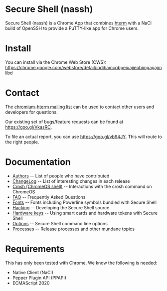 # Secure Shell (nassh)

Secure Shell (nassh) is a Chrome App that combines [hterm](/hterm/) with a NaCl
build of OpenSSH to provide a PuTTY-like app for Chrome users.

# Install

You can install via the Chrome Web Store (CWS):
<https://chrome.google.com/webstore/detail/iodihamcpbpeioajjeobimgagajmlibd>

# Contact

The [chromium-hterm mailing list] can be used to contact other users and
developers for questions.

Our existing set of bugs/feature requests can be found at
<https://goo.gl/VkasRC>.

To file an actual report, you can use <https://goo.gl/vb94JY>.  This will route
to the right people.

# Documentation

* [Authors](./docs/AUTHORS.md) -- List of people who have contributed
* [ChangeLog](./docs/ChangeLog.md) -- List of interesting changes in each release
* [Crosh (ChromeOS shell)](./docs/chromeos-crosh.md) -- Interactions with the crosh command on ChromeOS
* [FAQ](./docs/FAQ.md) -- Frequently Asked Questions
* [Fonts](./docs/fonts.md) -- Fonts including Powerline symbols bundled with Secure Shell
* [Hacking](./docs/hack.md) -- Developing the Secure Shell source
* [Hardware keys](./docs/hardware-keys.md) -- Using smart cards and hardware tokens with Secure Shell
* [Options](./docs/options.md) -- Secure Shell command line options
* [Processes](./docs/processes.md) -- Release processes and other mundane topics

# Requirements

This has only been tested with Chrome.  We know the following is needed:

* Native Client (NaCl)
* Pepper Plugin API (PPAPI)
* ECMAScript 2020

[chromium-hterm mailing list]: https://groups.google.com/a/chromium.org/forum/?fromgroups#!forum/chromium-hterm
